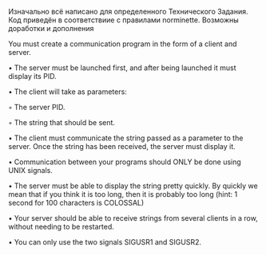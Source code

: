 Изначально всё написано для определенного Технического Задания. Код приведён в соответствиие с правилами norminette. Возможны доработки и дополнения


You must create a communication program in the form of a client and server.

• The server must be launched first, and after being launched it must display its PID.

• The client will take as parameters:

◦ The server PID.

◦ The string that should be sent.

• The client must communicate the string passed as a parameter to the server. Once the string has been received, the server must display it.

• Communication between your programs should ONLY be done using UNIX signals.

• The server must be able to display the string pretty quickly. By quickly we mean that if you think it is too long, then it is probably too long (hint: 1 second for 100
characters is COLOSSAL)

• Your server should be able to receive strings from several clients in a row, without needing to be restarted.

• You can only use the two signals SIGUSR1 and SIGUSR2.
